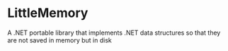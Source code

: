 # LittleMemory
A .NET portable library that implements .NET data structures so that they are not saved in memory but in disk
